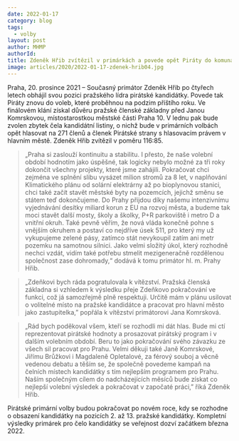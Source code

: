 ```yaml
---
date: 2022-01-17
category: blog
tags: 
  - volby
layout: post
author: MHMP
authorId: 
title: Zdeněk Hřib zvítězil v primárkách a povede opět Piráty do komunálních voleb v Praze
image: articles/2020/2022-01-17-zdenek-hrib04.jpg
---
```


Praha, 20. prosince 2021 –⁠ Současný primátor Zdeněk Hřib po čtyřech letech obhájil svou pozici pražského lídra pirátské kandidátky. Povede tak Piráty znovu do voleb, které proběhnou na podzim příštího roku. Ve finálovém klání získal důvěru pražské členské základny před Janou Komrskovou, místostarostkou městské části Praha 10. V lednu pak bude zvolen zbytek čela kandidátní listiny, o nichž bude v primárních volbách opět hlasovat na 271 členů a členek Pirátské strany s hlasovacím právem v hlavním městě. Zdeněk Hřib zvítězil v poměru 116:85.
 
> „Praha si zaslouží kontinuitu a stabilitu. I přesto, že naše volební období hodnotím jako úspěšné, tak logicky nebylo možné za tři roky dokončit všechny projekty, které jsme zahájili. Pokračovat chci zejména ve splnění slibu vysázet milion stromů za 8 let, v naplňování Klimatického plánu od solární elektrárny až po bioplynovou stanici, chci také začít stavět městské byty na pozemcích, jejichž směnu se státem teď dokončujeme. Do Prahy přijdou díky našemu intenzivnímu vyjednávání desítky miliard korun z EU na rozvoj města, a budeme tak moci stavět další mosty, školy a školky, P+R parkoviště i metro D a vnitřní okruh. Také pevně věřím, že nová vláda konečně pohne s vnějším okruhem a postaví co nejdříve úsek 511, pro který my už vykupujeme zelené pásy, zatímco stát nevykoupil zatím ani metr pozemku na samotnou silnici. Jako velmi složitý úkol, který rozhodně nechci vzdát, vidím také potřebu stmelit mezigeneračně rozdělenou společnost zase dohromady,“ dodává k tomu primátor hl. m. Prahy Hřib.

> „Zdeňkovi bych ráda pogratulovala k vítězství. Pražská členská základna si vzhledem k výsledku přeje Zdeňkovo pokračování ve funkci, což já samozřejmě plně respektuji. Určitě mám v plánu usilovat o volitelné místo na pražské kandidátce a pracovat pro hlavní město jako zastupitelka,” popřála k vítězství primátorovi Jana Komrsková.

> „Rád bych poděkoval všem, kteří se rozhodli mi dát hlas. Bude mi ctí reprezentovat pirátské hodnoty a prosazovat pirátský program i v dalším volebním období. Beru to jako pokračování svého závazku ze všech sil pracovat pro Prahu. Velmi děkuji také Janě Komrskové, Jiřímu Brůžkovi i Magdaleně Opletalové, za férový souboj a věcně vedenou debatu a těším se, že společně povedeme kampaň na čelních místech kandidátky s tím nejlepším programem pro Prahu. Naším společným cílem do nadcházejících měsíců bude získat co nejlepší volební výsledek a pokračovat v započaté práci,” říká Zdeněk Hřib.

Pirátské primární volby budou pokračovat po novém roce, kdy se rozhodne o obsazení kandidátky na pozicích 2. až 13. pražské kandidátky. Kompletní výsledky primárek pro čelo kandidátky se veřejnost dozví začátkem března 2022.
